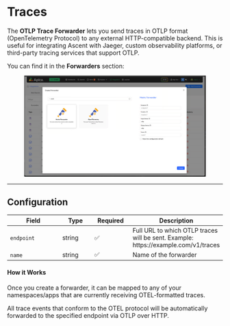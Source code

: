 # Traces

The **OTLP Trace Forwarder** lets you send traces in OTLP format (OpenTelemetry Protocol) to any external HTTP-compatible backend. This is useful for integrating Ascent with Jaeger, custom observability platforms, or third-party tracing services that support OTLP.

You can find it in the **Forwarders** section:

<figure><img src="../../.gitbook/assets/image (417).png" alt=""><figcaption></figcaption></figure>

***



## Configuration

<table><thead><tr><th width="154.4453125">Field</th><th width="82.66015625">Type</th><th width="88.203125">Required</th><th>Description</th></tr></thead><tbody><tr><td><code>endpoint</code></td><td>string</td><td>✅</td><td>Full URL to which OTLP traces will be sent. Example: https://example.com/v1/traces</td></tr><tr><td><code>name</code></td><td>string</td><td>✅</td><td>Name of the forwarder</td></tr></tbody></table>

#### How it Works

Once you create a forwarder, it can be mapped to any of your namespaces/apps that are currently receiving OTEL-formatted traces.



All trace events that conform to the OTEL protocol will be automatically forwarded to the specified endpoint via OTLP over HTTP.
